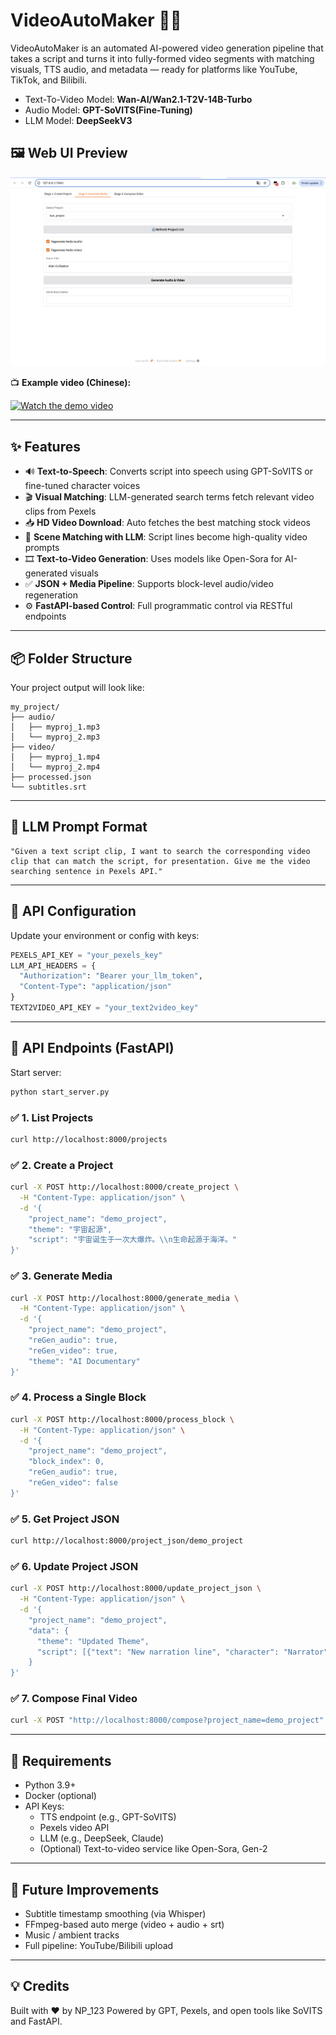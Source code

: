 # VideoAutoMaker 🎥🤖

VideoAutoMaker is an automated AI-powered video generation pipeline that takes a script and turns it into fully-formed video segments with matching visuals, TTS audio, and metadata — ready for platforms like YouTube, TikTok, and Bilibili.

- Text-To-Video Model: **Wan-AI/Wan2.1-T2V-14B-Turbo**
- Audio Model: **GPT-SoVITS(Fine-Tuning)**
- LLM Model: **DeepSeekV3**

## 🖼️ Web UI Preview

![UI Screenshot](example/picture/ui1.png) <!-- replace with actual image path -->

📺 **Example video (Chinese):**

[![Watch the demo video](https://img.youtube.com/vi/RjH_D1CPzps/0.jpg)](https://www.youtube.com/watch?v=RjH_D1CPzps)


---

## ✨ Features

- 🔊 **Text-to-Speech**: Converts script into speech using GPT-SoVITS or fine-tuned character voices
- 🎬 **Visual Matching**: LLM-generated search terms fetch relevant video clips from Pexels
- 📥 **HD Video Download**: Auto fetches the best matching stock videos
- 🧠 **Scene Matching with LLM**: Script lines become high-quality video prompts
- 🎞️ **Text-to-Video Generation**: Uses models like Open-Sora for AI-generated visuals
- ✅ **JSON + Media Pipeline**: Supports block-level audio/video regeneration
- ⚙️ **FastAPI-based Control**: Full programmatic control via RESTful endpoints

---

## 📦 Folder Structure

Your project output will look like:

```text
my_project/
├── audio/
│   ├── myproj_1.mp3
│   └── myproj_2.mp3
├── video/
│   ├── myproj_1.mp4
│   └── myproj_2.mp4
├── processed.json
└── subtitles.srt
```

---

## 🧠 LLM Prompt Format

```text
"Given a text script clip, I want to search the corresponding video clip that can match the script, for presentation. Give me the video searching sentence in Pexels API."
```

---

## 🔐 API Configuration

Update your environment or config with keys:

```python
PEXELS_API_KEY = "your_pexels_key"
LLM_API_HEADERS = {
  "Authorization": "Bearer your_llm_token",
  "Content-Type": "application/json"
}
TEXT2VIDEO_API_KEY = "your_text2video_key"
```

---

## 🧪 API Endpoints (FastAPI)

Start server:

```bash
python start_server.py
```

### ✅ 1. List Projects

```bash
curl http://localhost:8000/projects
```

### ✅ 2. Create a Project

```bash
curl -X POST http://localhost:8000/create_project \
  -H "Content-Type: application/json" \
  -d '{
    "project_name": "demo_project",
    "theme": "宇宙起源",
    "script": "宇宙诞生于一次大爆炸。\\n生命起源于海洋。"
}'
```

### ✅ 3. Generate Media

```bash
curl -X POST http://localhost:8000/generate_media \
  -H "Content-Type: application/json" \
  -d '{
    "project_name": "demo_project",
    "reGen_audio": true,
    "reGen_video": true,
    "theme": "AI Documentary"
}'
```

### ✅ 4. Process a Single Block

```bash
curl -X POST http://localhost:8000/process_block \
  -H "Content-Type: application/json" \
  -d '{
    "project_name": "demo_project",
    "block_index": 0,
    "reGen_audio": true,
    "reGen_video": false
}'
```

### ✅ 5. Get Project JSON

```bash
curl http://localhost:8000/project_json/demo_project
```

### ✅ 6. Update Project JSON

```bash
curl -X POST http://localhost:8000/update_project_json \
  -H "Content-Type: application/json" \
  -d '{
    "project_name": "demo_project",
    "data": {
      "theme": "Updated Theme",
      "script": [{"text": "New narration line", "character": "Narrator"}]
    }
}'
```

### ✅ 7. Compose Final Video

```bash
curl -X POST "http://localhost:8000/compose?project_name=demo_project"
```

---

## 🧩 Requirements

- Python 3.9+
- Docker (optional)
- API Keys:
  - TTS endpoint (e.g., GPT-SoVITS)
  - Pexels video API
  - LLM (e.g., DeepSeek, Claude)
  - (Optional) Text-to-video service like Open-Sora, Gen-2

---

## 🚧 Future Improvements

- Subtitle timestamp smoothing (via Whisper)
- FFmpeg-based auto merge (video + audio + srt)
- Music / ambient tracks
- Full pipeline: YouTube/Bilibili upload

---

## 💡 Credits

Built with ❤️ by NP_123
Powered by GPT, Pexels, and open tools like SoVITS and FastAPI.
